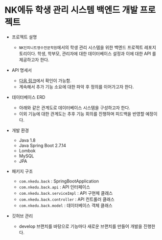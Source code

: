# NK에듀 학생 관리 시스템 백엔드 개발 프로젝트

- 프로젝트 설명
  - `NK인피니트영수전문학원`에서의 학생 관리 시스템을 위한 백엔드 프로젝트 레포지토리이다. 학생, 학부모, 관리자에 대한 데이터베이스 설정과 이에 대한 API 를 제공하고자 한다.

- API 명세서
  - [다음 링크](https://www.notion.so/00d0bf199c184008a23bd0795b3637dc?v=08a86e2587a6418fb1a48c641bdb8865&pvs=4)에서 확인이 가능함.
  - 계속해서 추가 기능 소요에 대한 파악 후 정의를 이어가고자 한다.

- 데이터베이스 ERD
  - 아래와 같은 관계도로 데이터베이스 시스템을 구성하고자 한다.
  - 이외 기능에 대한 관계도는 추후 기능 회의를 진행하며 피드백을 반영할 예정이다.

- 개발 환경
  - Java 1.8
  - Java Spring Boot 2.7.14
  - Lombok
  - MySQL
  - JPA

- 패키지 구조
  - `com.nkedu.back` : SpringBootApplication
  - `com.nkedu.back.api` : API 인터페이스
  - `com.nkedu.back.serviceImpl` : API 구현체 클래스
  - `com.nkedu.back.controller` : API 컨트롤러 클래스
  - `com.nkedu.back.model` : 데이터베이스 객체 클래스

- 깃허브 관리
  - develop 브랜치를 바탕으로 기능마다 새로운 브랜치를 만들어 개발을 진행한다.
